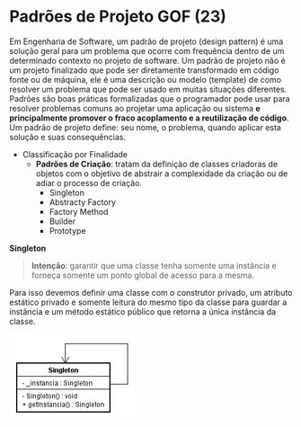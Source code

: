# Padrões de Projeto GOF (23)

Em Engenharia de Software, um padrão de projeto (design pattern) é uma solução geral para um problema que ocorre com frequência dentro de um determinado contexto no projeto de software. Um padrão de projeto não é um projeto finalizado que pode ser diretamente transformado em código fonte ou de máquina, ele é uma descrição ou modelo (template) de como resolver um problema que pode ser usado em muitas situações diferentes. Padrões são boas práticas formalizadas que o programador pode usar para resolver problemas comuns ao projetar uma aplicação ou sistema **e principalmente promover o fraco acoplamento e a reutilização de código**. Um padrão de projeto define: seu nome, o problema, quando aplicar esta solução e suas consequências.
  
- Classificação por Finalidade
    - **Padrões de Criação**: tratam da definição de classes criadoras de objetos com o objetivo de abstrair a complexidade da criação ou de adiar o processo de criação.
        - Singleton
        - Abstracty Factory
        - Factory Method
        - Builder
        - Prototype

**Singleton**  

> **Intenção**: garantir que uma classe tenha somente uma instância e forneça somente um ponto global de acesso para a mesma.  

Para isso devemos definir uma classe com o construtor privado, um atributo estático privado e somente leitura do mesmo tipo da classe para guardar a instância e um método estático público que retorna a única instância da classe.

<img src="img/singleton1.jpg">

